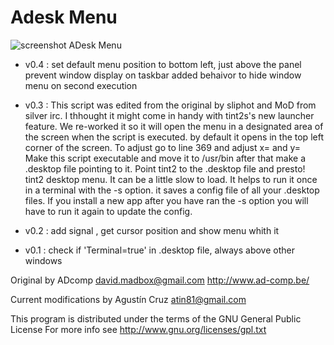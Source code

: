 Adesk Menu
=========

![screenshot](https://i.imgur.com/pwsbkXC.png)
 ADesk Menu
   - v0.4 : set default menu position to bottom left, just above the panel
   			prevent window display on taskbar
   			added behaivor to hide window menu on second execution
   
   - v0.3 :    This script was edited from the original by sliphot and MoD from silver irc.
   I thhought it might come in handy with tint2s's new launcher feature.
   We re-worked it so it will open the menu in a designated area of the screen when the script is executed. 
   by default it opens in the top left corner of the screen. To adjust go to line 369 and adjust x= and y=
   Make this script executable and move it to /usr/bin after that make a .desktop file pointing to it.
   Point tint2 to the .desktop file and presto! tint2 desktop menu. It can be a little slow to load.
   It helps to run it once in a terminal with the -s option. it saves a config file of all your .desktop files.
   If you install a new app after you have ran the -s option you will have to run it again to update the config. 
 
   - v0.2 : add signal , get cursor position and show menu whith it
			
   - v0.1 : check if 'Terminal=true' in .desktop file, always above other windows

   Original by ADcomp <david.madbox@gmail.com>
      http://www.ad-comp.be/
      
   Current modifications by Agustín Cruz <atin81@gmail.com>

   This program is distributed under the terms of the GNU General Public License
   For more info see http://www.gnu.org/licenses/gpl.txt
